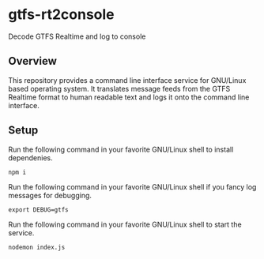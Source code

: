 # gtfs-rt2console
Decode GTFS Realtime and log to console

## Overview
This repository provides a command line interface service for GNU/Linux based operating system. It translates message feeds from the GTFS Realtime format to human readable text and logs it onto the command line interface.

## Setup
Run the following command in your favorite GNU/Linux shell to install dependenies.
```
npm i
```
Run the following command in your favorite GNU/Linux shell if you fancy log messages for debugging.
```
export DEBUG=gtfs
```
Run the following command in your favorite GNU/Linux shell to start the service.
```
nodemon index.js

